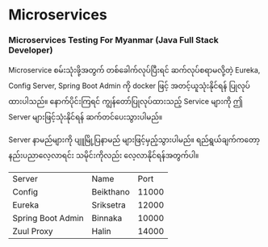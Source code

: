 # Microservices
### Microservices Testing For Myanmar (Java Full Stack Developer)

Microservice စမ်းသုံးဖို့အတွက် တစ်ခေါက်လုပ်ပြီးရင် ဆက်လုပ်စရာမလို့တဲ့ Eureka, Config Server, Spring Boot Admin ကို docker ဖြင့် အတင့်ယူသုံးနိုင်ရန် ပြုလုပ်ထားပါသည်။  နောက်ပိုင်းကြရင် ကျွန်တော်ပြုလုပ်ထားသည့် Service များကို ဤ Server များဖြင့်သုံးနိုင်ရန် ဆက်တင်ပေးသွားပါမည်။

Server နာမည်များကို ပျူမြို့ပြနာမည် များဖြင့်မှည့်သွားပါမည်။ ရည်ရွယ်ချက်ကတော့ နည်းပညာလေ့လာရင်း သမိုင်းကိုလည်း လေ့လာနိုင်ရန်အတွက်ပါ။

<table>
    <tr>
        <td>Server</td>
        <td>Name</td>
        <td>Port</td>
    </tr>
    <tr>
        <td>Config</td>
        <td>Beikthano</td>
        <td>11000</td>
    </tr>
    <tr>
        <td>Eureka</td>
        <td>Sriksetra</td>
        <td>12000</td>
    </tr>
    <tr>
        <td>Spring Boot Admin</td>
        <td>Binnaka</td>
        <td>10000</td>
    </tr>
    <tr>
        <td>Zuul Proxy</td>
        <td>Halin</td>
        <td>14000</td>
    </tr>
</table>

